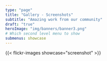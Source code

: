 ```yaml
---
type: "page"
title: "Gallery - Screenshots"
subtitle: "Amazing work from our community"
draft: "true"
heroImage: "img/banners/banner3.png"
# Which second level menu to show
submenus: showcase
---
```



{{< flickr-images showcase="screenshot" >}}